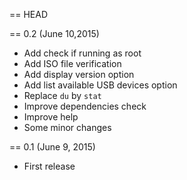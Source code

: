 == HEAD

== 0.2 (June 10,2015)
 
* Add check if running as root
* Add ISO file verification
* Add display version option
* Add list available USB devices option
* Replace `du` by `stat`
* Improve dependencies check
* Improve help
* Some minor changes

== 0.1 (June 9, 2015)

* First release